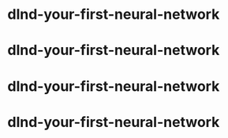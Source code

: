 # dlnd-your-first-neural-network
# dlnd-your-first-neural-network
# dlnd-your-first-neural-network
# dlnd-your-first-neural-network
